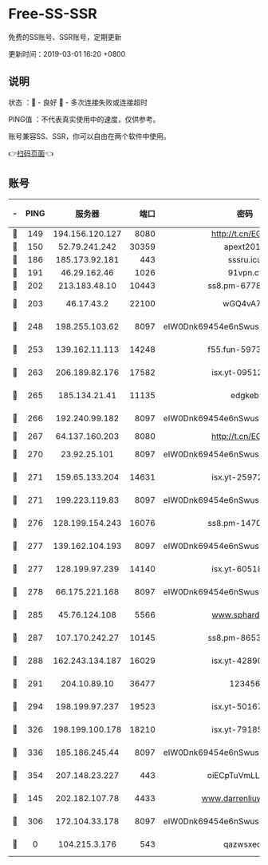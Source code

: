 # Free-SS-SSR

免费的SS账号、SSR账号，定期更新

更新时间：2019-03-01 16:20 +0800

## 说明

状态     ：🙂 - 良好 🙁 - 多次连接失败或连接超时

PING值   ：不代表真实使用中的速度，仅供参考。

账号兼容SS、SSR，你可以自由在两个软件中使用。

👉[扫码页面](https://liesauer.github.io/free-ss-ssr.github.io/)👈

## 账号

|-|PING|服务器|端口|密码|加密方式|区域|
|:----:|:----:|:-----:|-----:|:----:|:----:|:----:|
|🙂|149|194.156.120.127|8080|http://t.cn/EGJIyrl|rc4-md5|RU|
|🙂|150|52.79.241.242|30359|apext2019|chacha20|KR|
|🙂|186|185.173.92.181|443|sssru.icu|rc4-md5|RU|
|🙂|191|46.29.162.46|1026|91vpn.cf|rc4-md5|RU|
|🙂|202|213.183.48.10|10443|ss8.pm-67787720|rc4-md5|RU|
|🙂|203|46.17.43.2|22100|wGQ4vA7D|aes-256-gcm|RU|
|🙂|248|198.255.103.62|8097|eIW0Dnk69454e6nSwuspv9DmS201tQ0D|aes-256-cfb|US|
|🙂|253|139.162.11.113|14248|f55.fun-59730477|aes-256-cfb|SG|
|🙂|263|206.189.82.176|17582|isx.yt-09512157|aes-256-cfb|SG|
|🙂|265|185.134.21.41|11135|edgkeb|aes-256-cfb|GB|
|🙂|266|192.240.99.182|8097|eIW0Dnk69454e6nSwuspv9DmS201tQ0D|aes-256-cfb|US|
|🙂|267|64.137.160.203|8080|http://t.cn/EGJIyrl|rc4-md5|CA|
|🙂|270|23.92.25.101|8097|eIW0Dnk69454e6nSwuspv9DmS201tQ0D|aes-256-cfb|US|
|🙂|271|159.65.133.204|14631|isx.yt-25972344|aes-256-cfb|SG|
|🙂|271|199.223.119.83|8097|eIW0Dnk69454e6nSwuspv9DmS201tQ0D|aes-256-cfb|US|
|🙂|276|128.199.154.243|16076|ss8.pm-14706202|aes-256-cfb|SG|
|🙂|277|139.162.104.193|8097|eIW0Dnk69454e6nSwuspv9DmS201tQ0D|aes-256-cfb|JP|
|🙂|277|128.199.97.239|14140|isx.yt-60518529|aes-256-cfb|SG|
|🙂|278|66.175.221.168|8097|eIW0Dnk69454e6nSwuspv9DmS201tQ0D|aes-256-cfb|US|
|🙂|285|45.76.124.108|5566|www.sphard.com|aes-256-cfb|AU|
|🙂|287|107.170.242.27|10145|ss8.pm-86538525|aes-256-cfb|US|
|🙂|288|162.243.134.187|16029|isx.yt-42890959|aes-256-cfb|US|
|🙂|291|204.10.89.10|36477|123456|aes-256-cfb|US|
|🙂|294|198.199.97.237|19523|isx.yt-50167481|aes-256-cfb|US|
|🙂|326|198.199.100.178|18210|isx.yt-79185401|aes-256-cfb|US|
|🙂|336|185.186.245.44|8097|eIW0Dnk69454e6nSwuspv9DmS201tQ0D|aes-256-cfb|NL|
|🙂|354|207.148.23.227|443|oiECpTuVmLLxk4Ts|aes-256-cfb|US|
|🙂|145|202.182.107.78|4433|www.darrenliuwei.com|aes-256-cfb|JP|
|🙂|306|172.104.33.178|8097|eIW0Dnk69454e6nSwuspv9DmS201tQ0D|aes-256-cfb|SG|
|🙁|0|104.215.3.176|543|qazwsxedc|aes-256-gcm|JP|
